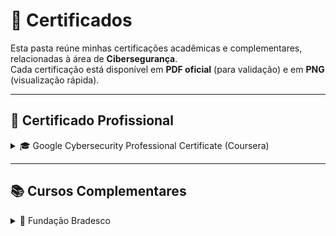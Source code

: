 # 📂 Certificados

Esta pasta reúne minhas certificações acadêmicas e complementares, relacionadas à área de **Cibersegurança**.  
Cada certificação está disponível em **PDF oficial** (para validação) e em **PNG** (visualização rápida).

---

## 📜 Certificado Profissional

<details>
<summary>🎓 Google Cybersecurity Professional Certificate (Coursera)</summary>

### Google Cybersecurity Professional Certificate (Coursera):

Certificação profissional composta por 8 cursos, cobrindo fundamentos de segurança da informação, redes, sistemas operacionais, gestão de riscos, detecção de incidentes e resposta a ameaças.

- *Certificado Profissional Completo*  
  [PDF](./google-cybersecurity-professional-certificate.pdf) | [PNG](./google-cybersecurity-professional-certificate.png)

### Cursos Inclusos:

1. **Foundations of Cybersecurity**  
   Conceitos básicos, funções e áreas de atuação em cibersegurança.  
   [PDF](./google-foundations-cybersecurity.pdf) | [PNG](./google-foundations-cybersecurity.png)

2. **Play It Safe: Manage Security Risks**  
   Gestão de riscos e aplicação de controles de segurança.  
   [PDF](./google-manage-security-risks.pdf) | [PNG](./google-manage-security-risks.png)

3. **Connect and Protect: Networks and Network Security**  
   Redes, protocolos e mecanismos de proteção em ambientes corporativos.  
   [PDF](./google-networks-network-security.pdf) | [PNG](./google-networks-network-security.png)

4. **Tools of the Trade: Linux and SQL**  
   Fundamentos de Linux, comandos de terminal e uso de SQL em segurança.  
   [PDF](./google-linux-sql.pdf) | [PNG](./google-linux-sql.png)

5. **Assets, Threats, and Vulnerabilities**  
   Identificação de ativos críticos, análise de ameaças e avaliação de vulnerabilidades.  
   [PDF](./google-assets-threats-vulnerabilities.pdf) | [PNG](./google-assets-threats-vulnerabilities.png)

6. **Sound the Alarm: Detection and Response**  
   Técnicas de monitoramento, investigação e resposta a incidentes.  
   [PDF](./google-detection-response.pdf) | [PNG](./google-detection-response.png)

7. **Automate Cybersecurity Tasks with Python**  
   Automação de tarefas de segurança com Python.  
   [PDF](./google-python-cybersecurity.pdf) | [PNG](./google-python-cybersecurity.png)

8. **Put It to Work: Prepare for Cybersecurity Jobs**  
   Preparação para entrevistas e práticas profissionais em SOC.  
   [PDF](./google-job-preparation.pdf) | [PNG](./google-job-preparation.png)

</details>

---

## 📚 Cursos Complementares

<details>
<summary>🏫 Fundação Bradesco</summary>

### Fundação Bradesco:

Cursos essenciais que fornecem uma base sólida em **Fundamentos de TI**, **Segurança da Informação** e **Conformidade Legal** (LGPD). Este conhecimento é crucial para entender o contexto corporativo e regulatório dos ativos a serem protegidos.

1. **Segurança em Tecnologia da Informação**  
   Práticas de defesa aplicadas à infraestrutura de TI, incluindo aspectos físicos, lógicos e humanos.  
   [PDF](./bradesco-seguranca-ti.pdf) | [PNG](./bradesco-seguranca-ti.png)

2. **Lei Geral de Proteção de Dados (LGPD)**  
   Conceitos e obrigações da LGPD, princípios de tratamento de dados e medidas de segurança e governança.  
   [PDF](./bradesco-lgpd.pdf) | [PNG](./bradesco-lgpd.png)

3. **Fundamentos de TI: Hardware e Software**  
   Noções essenciais de hardware e software para troubleshooting e avaliação de infraestrutura.  
   [PDF](./bradesco-fundamentos-ti.pdf) | [PNG](./bradesco-fundamentos-ti.png)

</details>

